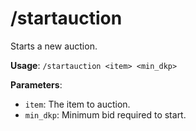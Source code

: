 # /startauction

Starts a new auction.

**Usage**: `/startauction <item> <min_dkp>`

**Parameters**:
- `item`: The item to auction.
- `min_dkp`: Minimum bid required to start.
